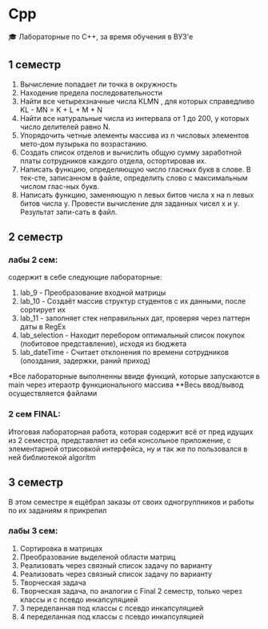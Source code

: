 # Cpp
:mortar_board: Лабораторные по С++, за время обучения в ВУЗ'e 

## 1 семестр
1) Вычисление попадает ли точка в окружность
2) Находение предела последовательности
3) Найти все четырехзначные числа KLMN , для которых справедливо
KL - MN = K + L + M + N
4) Найти все натуральные числа из интервала от 1 до 200, у которых число делителей равно N.
5) Упорядочить четные элементы массива из n числовых элементов мето-дом пузырька по возрастанию.
6) Создать список отделов и вычислить общую сумму заработной платы сотрудников каждого отдела, остортировав их.
7) Написать функцию, определяющую число гласных букв в слове. В тек-сте, записанном в файле, определить слово с максимальным числом глас-ных букв.
8) Написать функцию, заменяющую n левых битов числа x на n левых битов числа y. Провести вычисление для заданных чисел x и y. Результат запи-сать в файл.



## 2 семестр

### лабы 2 сем:
содержит в себе следующие лабораторные:
1) lab_9 - Преобразование входной матрицы
2) lab_10 - Создаёт массив структур студентов с их данными, после сортирует их
3) lab_11 - заполняет стек неправильных дат, проверяя через паттерн даты в RegEx
4) lab_selection - Находит перебором оптимальный список покупок (побитовое представление), исходя из бюджета
5) lab_dateTime - Считает отклонения по времени сотрудников (опоздания, задержки, раний приход) 

*Все лабораторные выполненны ввиде функций, которые запускаются в main через итераотр функционального массива
**Весь ввод/вывод осуществляется файлами


### 2 сем FINAL:
Итоговая лабораторная работа, которая содержит всё от пред идущих из 2 семестра,
представляет из себя консольное приложение, с элементарной отрисовкой интерфейса,
ну и так же по пользовался в ней библиотекой algoritm




## 3 семестр
В этом семестре я ещёбрал заказы от своих одногруппников и работы по их заданиям я прикрепил

### лабы 3 сем:
1) Сортировка в матрицах
2) Преобразование выделеной области матриц
3) Реализовать через связный список задачу по варианту
4) Реализовать через связный список задачу по варианту
5) Творческая задача
6) Творческая задача, по аналогии с Final 2 семестр, только через классы и с псевдо инкапсуляцией
7) 3 переделанная под классы с псевдо инкапсуляцией
8) 4 переделанная под классы с псевдо инкапсуляцией
